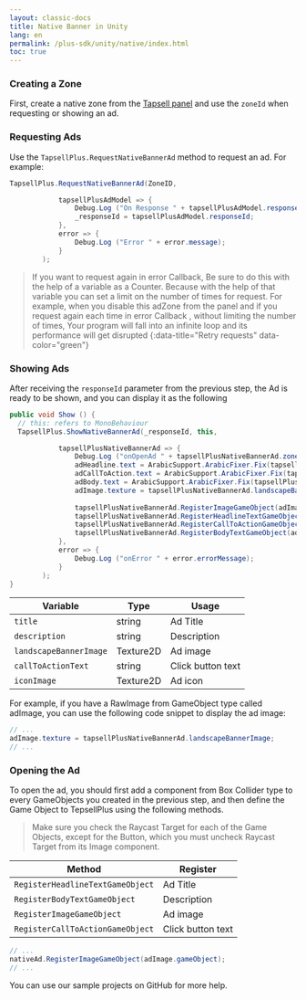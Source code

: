 ```yaml
---
layout: classic-docs
title: Native Banner in Unity
lang: en
permalink: /plus-sdk/unity/native/index.html
toc: true
---
```


### Creating a Zone
First, create a native zone from the [Tapsell panel](https://dashboard.tapsell.ir/) and use the `zoneId` when requesting or showing an ad.

### Requesting Ads
Use the `TapsellPlus.RequestNativeBannerAd` method to request an ad. For example:

```c#
TapsellPlus.RequestNativeBannerAd(ZoneID,

			tapsellPlusAdModel => {
				Debug.Log ("On Response " + tapsellPlusAdModel.responseId);
				_responseId = tapsellPlusAdModel.responseId;
			},
			error => {
				Debug.Log ("Error " + error.message);
			}
		);
```

> If you want to request again in error Callback, Be sure to do this with the help of a variable as a Counter.
> Because with the help of that variable you can set a limit on the number of times for request.
> For example, when you disable this adZone from the panel and if you request again each time in error Callback , without limiting the number of times, 
> Your program will fall into an infinite loop and its performance will get disrupted
{:data-title="Retry requests" data-color="green"}

### Showing Ads

After receiving the `responseId` parameter from the previous step, the Ad is ready to be shown, and you can display it as the following

```c#
public void Show () {
  // this: refers to MonoBehaviour
  TapsellPlus.ShowNativeBannerAd(_responseId, this,

			tapsellPlusNativeBannerAd => {
				Debug.Log ("onOpenAd " + tapsellPlusNativeBannerAd.zoneId);
				adHeadline.text = ArabicSupport.ArabicFixer.Fix(tapsellPlusNativeBannerAd.title);
				adCallToAction.text = ArabicSupport.ArabicFixer.Fix(tapsellPlusNativeBannerAd.callToActionText);
				adBody.text = ArabicSupport.ArabicFixer.Fix(tapsellPlusNativeBannerAd.description);
				adImage.texture = tapsellPlusNativeBannerAd.landscapeBannerImage;
        
				tapsellPlusNativeBannerAd.RegisterImageGameObject(adImage.gameObject);
				tapsellPlusNativeBannerAd.RegisterHeadlineTextGameObject(adHeadline.gameObject);
				tapsellPlusNativeBannerAd.RegisterCallToActionGameObject(adCallToAction.gameObject);
				tapsellPlusNativeBannerAd.RegisterBodyTextGameObject(adBody.gameObject);
			},
			error => {
				Debug.Log ("onError " + error.errorMessage);
			}
		);
}
```

| Variable | Type | Usage |
| - | - | - |
| `title` | string | Ad Title |
| `description`| string | Description |
| `landscapeBannerImage`| Texture2D | Ad image |
| `callToActionText` | string | Click button text |
| `iconImage` | Texture2D | Ad icon |

For example, if you have a RawImage from GameObject type called adImage, you can use the following code snippet to display the ad image:

```c#
// ...
adImage.texture = tapsellPlusNativeBannerAd.landscapeBannerImage;
// ...
```

### Opening the Ad
To open the ad, you should first add a component from Box Collider type to every GameObjects you created in the previous step, and then define the Game Object to TepsellPlus using the following methods.

> Make sure you check the Raycast Target for each of the Game Objects, except for the Button, which you must uncheck Raycast Target from its Image component.

| Method | Register |
| - | - |
| `RegisterHeadlineTextGameObject` | Ad Title |
| `RegisterBodyTextGameObject` | Description |
| `RegisterImageGameObject` | Ad image |
| `RegisterCallToActionGameObject` | Click button text |

```c#
// ...
nativeAd.RegisterImageGameObject(adImage.gameObject);
// ...
```

You can use our sample projects on GitHub for more help.

